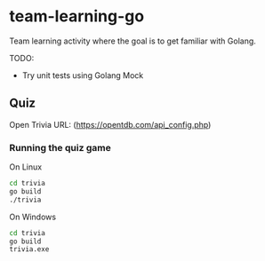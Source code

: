 # team-learning-go
Team learning activity where the goal is to get familiar with Golang.


TODO:
- Try unit tests using Golang Mock


## Quiz
Open Trivia URL: (https://opentdb.com/api_config.php)

### Running the quiz game
On Linux
```bash
cd trivia
go build
./trivia
```

On Windows
```bash
cd trivia
go build
trivia.exe
```
